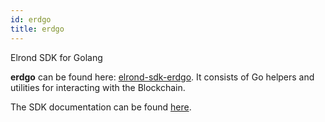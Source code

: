 ```yaml
---
id: erdgo
title: erdgo
---
```


Elrond SDK for Golang

**erdgo** can be found here: [elrond-sdk-erdgo](https://github.com/ElrondNetwork/elrond-sdk-erdgo/).
It consists of Go helpers and utilities for interacting with the Blockchain.

The SDK documentation can be found [here](https://pkg.go.dev/github.com/ElrondNetwork/elrond-sdk-erdgo).
